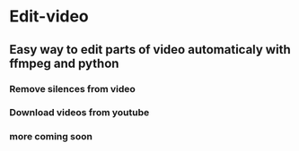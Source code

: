 # Edit-video
## Easy way to edit parts of video automaticaly with ffmpeg and python

### Remove silences from video
### Download videos from youtube
### more coming soon